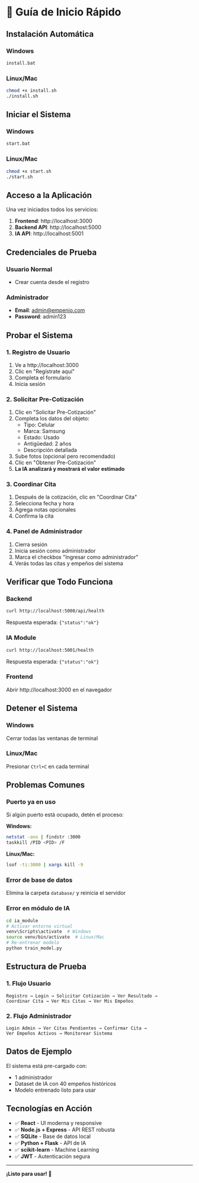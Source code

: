 # 🚀 Guía de Inicio Rápido

## Instalación Automática

### Windows
```bash
install.bat
```

### Linux/Mac
```bash
chmod +x install.sh
./install.sh
```

## Iniciar el Sistema

### Windows
```bash
start.bat
```

### Linux/Mac
```bash
chmod +x start.sh
./start.sh
```

## Acceso a la Aplicación

Una vez iniciados todos los servicios:

1. **Frontend**: http://localhost:3000
2. **Backend API**: http://localhost:5000
3. **IA API**: http://localhost:5001

## Credenciales de Prueba

### Usuario Normal
- Crear cuenta desde el registro

### Administrador
- **Email**: admin@empenio.com
- **Password**: admin123

## Probar el Sistema

### 1. Registro de Usuario
1. Ve a http://localhost:3000
2. Clic en "Regístrate aquí"
3. Completa el formulario
4. Inicia sesión

### 2. Solicitar Pre-Cotización
1. Clic en "Solicitar Pre-Cotización"
2. Completa los datos del objeto:
   - Tipo: Celular
   - Marca: Samsung
   - Estado: Usado
   - Antigüedad: 2 años
   - Descripción detallada
3. Sube fotos (opcional pero recomendado)
4. Clic en "Obtener Pre-Cotización"
5. **La IA analizará y mostrará el valor estimado**

### 3. Coordinar Cita
1. Después de la cotización, clic en "Coordinar Cita"
2. Selecciona fecha y hora
3. Agrega notas opcionales
4. Confirma la cita

### 4. Panel de Administrador
1. Cierra sesión
2. Inicia sesión como administrador
3. Marca el checkbox "Ingresar como administrador"
4. Verás todas las citas y empeños del sistema

## Verificar que Todo Funciona

### Backend
```bash
curl http://localhost:5000/api/health
```
Respuesta esperada: `{"status":"ok"}`

### IA Module
```bash
curl http://localhost:5001/health
```
Respuesta esperada: `{"status":"ok"}`

### Frontend
Abrir http://localhost:3000 en el navegador

## Detener el Sistema

### Windows
Cerrar todas las ventanas de terminal

### Linux/Mac
Presionar `Ctrl+C` en cada terminal

## Problemas Comunes

### Puerto ya en uso
Si algún puerto está ocupado, detén el proceso:

**Windows:**
```bash
netstat -ano | findstr :3000
taskkill /PID <PID> /F
```

**Linux/Mac:**
```bash
lsof -ti:3000 | xargs kill -9
```

### Error de base de datos
Elimina la carpeta `database/` y reinicia el servidor

### Error en módulo de IA
```bash
cd ia_module
# Activar entorno virtual
venv\Scripts\activate  # Windows
source venv/bin/activate  # Linux/Mac
# Re-entrenar modelo
python train_model.py
```

## Estructura de Prueba

### 1. Flujo Usuario
```
Registro → Login → Solicitar Cotización → Ver Resultado → 
Coordinar Cita → Ver Mis Citas → Ver Mis Empeños
```

### 2. Flujo Administrador
```
Login Admin → Ver Citas Pendientes → Confirmar Cita → 
Ver Empeños Activos → Monitorear Sistema
```

## Datos de Ejemplo

El sistema está pre-cargado con:
- 1 administrador
- Dataset de IA con 40 empeños históricos
- Modelo entrenado listo para usar

## Tecnologías en Acción

- ✅ **React** - UI moderna y responsive
- ✅ **Node.js + Express** - API REST robusta
- ✅ **SQLite** - Base de datos local
- ✅ **Python + Flask** - API de IA
- ✅ **scikit-learn** - Machine Learning
- ✅ **JWT** - Autenticación segura

---

**¡Listo para usar! 🎉**
